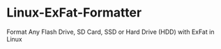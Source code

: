 # Linux-ExFat-Formatter
Format Any Flash Drive, SD Card, SSD or Hard Drive (HDD) with ExFat in Linux
